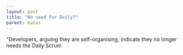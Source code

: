 ```yaml
---
layout: post
title: "No need for Daily?"
parent: Katas
---
```

"Developers, arguing they are self-organising, indicate they no longer needs the Daily Scrum

